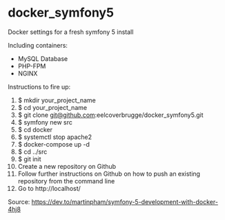 # docker_symfony5
Docker settings for a fresh symfony 5 install

Including containers:
- MySQL Database
- PHP-FPM
- NGINX

Instructions to fire up:
1. $ mkdir your_project_name
2. $ cd your_project_name
3. $ git clone git@github.com:eelcoverbrugge/docker_symfony5.git
4. $ symfony new src
5. $ cd docker
6. $ systemctl stop apache2
7. $ docker-compose up -d
8. $ cd ../src
9. $ git init
10. Create a new repository on Github
11. Follow further instructions on Github on how to push an existing repository from the command line
14. Go to http://localhost/

Source: https://dev.to/martinpham/symfony-5-development-with-docker-4hj8
